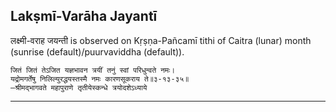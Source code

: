 ## Lakṣmī-Varāha Jayantī
लक्ष्मी-वराह जयन्ती is observed on Kṛṣṇa-Pañcamī tithi of Caitra (lunar) month (sunrise (default)/puurvaviddha (default)).



```
जितं जितं तेऽजित यज्ञभावन त्रयीं तनुं स्वां परिधुन्वते नमः।
यद्रोमगर्तेषु निलिल्युरद्धयस्तस्मै नमः कारणसूकराय ते॥३-१३-३५॥
—श्रीमद्भागवते महापुराणे तृतीयेस्कन्धे त्रयोदशेऽध्याये
```

---
